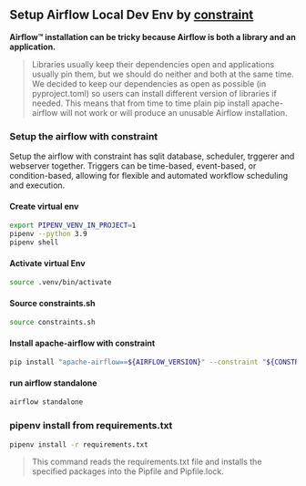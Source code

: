 
## Setup Airflow Local Dev Env by [constraint](https://airflow.apache.org/docs/apache-airflow/stable/installation/installing-from-pypi.html#constraints-files)

**Airflow™ installation can be tricky because Airflow is both a library and an application.**

>Libraries usually keep their dependencies open and applications usually pin them, but we should do neither and both at the same time. We decided to keep our dependencies as open as possible (in pyproject.toml) so users can install different version of libraries if needed. This means that from time to time plain pip install apache-airflow will not work or will produce an unusable Airflow installation.


### Setup the airflow with constraint
Setup the airflow with constraint has sqlit database, scheduler, trggerer and webserver together. 
Triggers can be time-based, event-based, or condition-based, allowing for flexible and automated workflow scheduling and execution.

#### Create virtual env
```sh
export PIPENV_VENV_IN_PROJECT=1
pipenv --python 3.9
pipenv shell
```

#### Activate virtual Env
```sh
source .venv/bin/activate
```

#### Source constraints.sh

```sh
source constraints.sh
```

#### Install apache-airflow with constraint
```sh
pip install "apache-airflow==${AIRFLOW_VERSION}" --constraint "${CONSTRAINT_URL}" 
```

#### run airflow standalone
```sh
airflow standalone
```


### pipenv install from requirements.txt 
```sh
pipenv install -r requirements.txt
```
>This command reads the requirements.txt file and installs the specified packages into the Pipfile and Pipfile.lock.